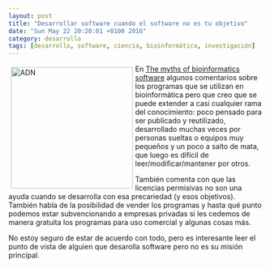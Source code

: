 ```yaml
---
layout: post
title: "Desarrollar software cuando el software no es tu objetivo"
date: "Sun May 22 20:20:01 +0100 2016"
category: desarrollo
tags: [desarrollo, software, ciencia, bioinformática, investigación]
---
```






<a href="https://www.flickr.com/photos/fernand0/1449871390" title="ADN"><img src="https://c2.staticflickr.com/2/1256/1449871390_8bbfa81590_m.jpg" width="240"  alt="ADN" style="float:left; margin:5px"></a>
En [The myths of bioinformatics software](https://liorpachter.wordpress.com/2015/07/10/the-myths-of-bioinformatics-software/) algunos comentarios sobre los programas que se utilizan en bioinformática pero que creo que se puede extender a casi cualquier rama del conocimiento: poco pensado para ser publicado y reutilizado, desarrollado muchas veces por personas sueltas o equipos muy pequeños y un poco a salto de mata, que luego es difícil de leer/modificar/mantener por otros.

También comenta con que las licencias permisivas no son una ayuda cuando se desarrolla con esa precariedad (y esos objetivos). También habla de la posibilidad de vender los programas y hasta qué punto podemos estar subvencionando a empresas privadas si les cedemos de manera gratuita los programas para uso comercial y algunas cosas más.

No estoy seguro de estar de acuerdo con todo, pero es interesante leer el punto de vista de alguien que desarolla software pero no es su misión principal.

